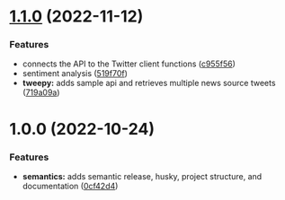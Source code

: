 # [1.1.0](https://github.com/PeterWJefferson/CourseProject/compare/v1.0.0...v1.1.0) (2022-11-12)


### Features

* connects the API to the Twitter client functions ([c955f56](https://github.com/PeterWJefferson/CourseProject/commit/c955f56fd2f2c52dadb17474dcaa18a400e998e3))
* sentiment analysis ([519f70f](https://github.com/PeterWJefferson/CourseProject/commit/519f70f458feedf4feabb7a9d850a4921c103b9a))
* **tweepy:** adds sample api and retrieves multiple news source tweets ([719a09a](https://github.com/PeterWJefferson/CourseProject/commit/719a09a5bd23fb1d0bc77e7c23c1b563afd8556e))

# 1.0.0 (2022-10-24)


### Features

* **semantics:** adds semantic release, husky, project structure, and documentation ([0cf42d4](https://github.com/PeterWJefferson/CourseProject/commit/0cf42d4959366626a95e6e5a8b97207305c21c95))
